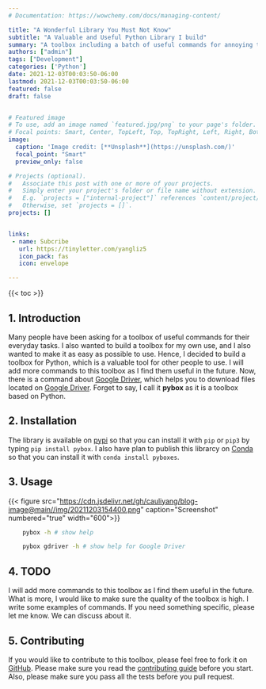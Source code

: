 ```yaml
---
# Documentation: https://wowchemy.com/docs/managing-content/

title: "A Wonderful Library You Must Not Know"
subtitle: "A Valuable and Useful Python Library I build"
summary: "A toolbox including a batch of useful commands for annoying tasks."
authors: ["admin"]
tags: ["Development"]
categories: ['Python']
date: 2021-12-03T00:03:50-06:00
lastmod: 2021-12-03T00:03:50-06:00
featured: false
draft: false


# Featured image
# To use, add an image named `featured.jpg/png` to your page's folder.
# Focal points: Smart, Center, TopLeft, Top, TopRight, Left, Right, BottomLeft, Bottom, BottomRight.
image:
  caption: 'Image credit: [**Unsplash**](https://unsplash.com/)'
  focal_point: "Smart"
  preview_only: false

# Projects (optional).
#   Associate this post with one or more of your projects.
#   Simply enter your project's folder or file name without extension.
#   E.g. `projects = ["internal-project"]` references `content/project/deep-learning/index.md`.
#   Otherwise, set `projects = []`.
projects: []


links:
 - name: Subcribe
   url: https://tinyletter.com/yangliz5
   icon_pack: fas
   icon: envelope

---
```

{{< toc >}}

## 1. Introduction

Many people have been asking for a toolbox of useful commands for their everyday tasks. I also wanted to build a toolbox for my own use,  and I also wanted to make it as easy as possible to use. Hence, I decided to build a toolbox for Python, which is a valuable tool for other people to use. I will add more commands to this toolbox as I find them useful in the future. Now, there is a command about [Google Driver][], which helps you to download files located on [Google Driver][]. Forget to say,  I call it **pybox** as it is a toolbox based on Python.

## 2. Installation

The library is available on [pypi][] so that you can install it with `pip` or `pip3` by typing `pip install pybox`. I also have plan to publish this librarcy on [Conda][] so that you can install it with `conda install pyboxes`. 

## 3. Usage

{{< figure src="https://cdn.jsdelivr.net/gh/cauliyang/blog-image@main//img/20211203154400.png" caption="Screenshot" numbered="true"  width="600">}}

```bash
    pybox -h # show help 
```

```bash
    pybox gdriver -h # show help for Google Driver
```

## 4. TODO

I will add more commands to this toolbox as I find them useful in the future. What is more,  I would like to make sure the quality of the toolbox is high. I write some examples of commands. If you need something specific, please let me know. We can discuss about it.

## 5. Contributing

If you would like to contribute to this toolbox, please feel free to fork it on [GitHub][]. Please make sure you read the [contributing guide][] before you start. Also, please make sure you pass all the tests before you pull request.

<!-- link -->
[Google Driver]: https://drive.google.com/
[pypi]: https://pypi.org/project/pybox/
[Conda]: https://conda.io/
[Github]: https://github.com/cauliyang/pybox
[contributing guide]: https://github.com/cauliyang/pybox/blob/main/CONTRIBUTING.rst
